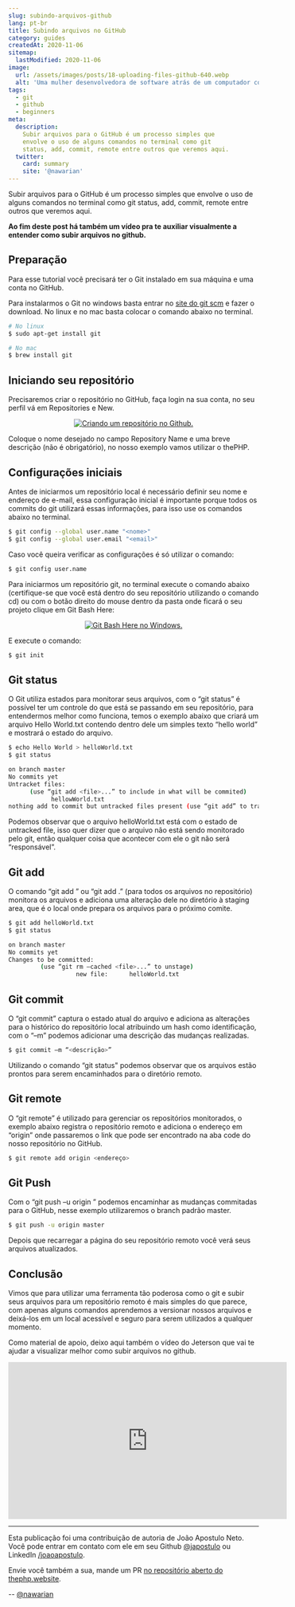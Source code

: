 ```yaml
---
slug: subindo-arquivos-github
lang: pt-br
title: Subindo arquivos no GitHub
category: guides
createdAt: 2020-11-06
sitemap:
  lastModified: 2020-11-06
image:
  url: /assets/images/posts/18-uploading-files-github-640.webp
  alt: 'Uma mulher desenvolvedora de software atrás de um computador com adesivos do mascote do Github'
tags:
  - git
  - github
  - beginners
meta:
  description:
    Subir arquivos para o GitHub é um processo simples que
    envolve o uso de alguns comandos no terminal como git
    status, add, commit, remote entre outros que veremos aqui.
  twitter:
    card: summary
    site: '@nawarian'
---
```


Subir arquivos para o GitHub é um processo simples que envolve o uso de alguns
comandos no terminal como git status, add, commit, remote entre outros que
veremos aqui.

**Ao fim deste post há também um vídeo pra te auxiliar visualmente a
entender como subir arquivos no github.**

## Preparação

Para esse tutorial você precisará ter o Git instalado em sua
máquina e uma conta no GitHub.

Para instalarmos o Git no windows basta entrar no [site do git scm](https://git-scm.com/)
e fazer o download. No linux e no mac basta colocar o comando abaixo no terminal.

```bash
# No linux
$ sudo apt-get install git

# No mac
$ brew install git
```

## Iniciando seu repositório

Precisaremos criar o repositório no GitHub, faça login na sua conta, no seu
perfil vá em Repositories e New.

<figure style="text-align: center">
  <a href="/assets/images/posts/18-uploading-files-github/01-new-repository.png" target="_blank">
    <img src="/assets/images/posts/18-uploading-files-github/01-new-repository.png" alt="Criando um repositório no Github." />
  </a>
</figure>

Coloque o nome desejado no campo Repository Name e uma breve descrição (não
é obrigatório), no nosso exemplo vamos utilizar o thePHP.

## Configurações iniciais

Antes de iniciarmos um repositório local é necessário definir seu nome e
endereço de e-mail, essa configuração inicial é importante porque todos
os commits do git utilizará essas informações, para isso use os comandos
abaixo no terminal.

```bash
$ git config --global user.name "<nome>"
$ git config --global user.email "<email>"
```

Caso você queira verificar as configurações é só utilizar o comando:

```bash
$ git config user.name
```

Para iniciarmos um repositório git, no terminal execute o comando abaixo
(certifique-se que você está dentro do seu repositório utilizando o comando
cd) ou com o botão direito do mouse dentro da pasta onde ficará o seu
projeto clique em Git Bash Here:

<figure style="text-align: center">
  <a href="/assets/images/posts/18-uploading-files-github/02-git-bash-here.png" target="_blank">
    <img src="/assets/images/posts/18-uploading-files-github/02-git-bash-here.png" alt="Git Bash Here no Windows." />
  </a>
</figure>

E execute o comando:

```bash
$ git init
```

## Git status

O Git utiliza estados para monitorar seus arquivos, com o “git status”
é possível ter um controle do que está se passando em seu repositório,
para entendermos melhor como funciona, temos o exemplo abaixo que criará
um arquivo Hello World.txt contendo dentro dele um simples texto
“hello world” e mostrará o estado do arquivo.

```bash
$ echo Hello World > helloWorld.txt
$ git status

on branch master
No commits yet
Untracket files:
      (use “git add <file>...” to include in what will be commited)
            hellowWorld.txt
nothing add to commit but untracked files present (use “git add” to track);
```

Podemos observar que o arquivo helloWorld.txt está com o estado de untracked
file, isso quer dizer que o arquivo não está sendo monitorado pelo git,
então qualquer coisa que acontecer com ele o git não será “responsável”.

## Git add

O comando “git add <nome do arquivo>” ou “git add .”  (para todos os arquivos
no repositório) monitora os arquivos e adiciona uma alteração dele no diretório
à staging area, que é o local onde prepara os arquivos para o próximo comite.

```bash
$ git add helloWorld.txt
$ git status

on branch master
No commits yet
Changes to be committed:
         (use “git rm –cached <file>...” to unstage)
                   new file:      helloWorld.txt
```

## Git commit

O “git commit” captura o estado atual do arquivo e adiciona as alterações
para o histórico do repositório local atribuindo um hash como identificação,
com o “–m” podemos adicionar uma descrição das mudanças realizadas.

```bash
$ git commit –m “<descrição>”
```

Utilizando o comando “git status" podemos observar que os arquivos estão
prontos para serem encaminhados para o diretório remoto.

## Git remote

O “git remote” é utilizado para gerenciar os repositórios monitorados, o
exemplo abaixo registra o repositório remoto e adiciona o endereço em
“origin” onde passaremos o link que pode ser encontrado na aba code do
nosso repositório no GitHub.

```bash
$ git remote add origin <endereço>
```

## Git Push

Com o “git push –u origin <branch>” podemos encaminhar as mudanças
commitadas para o GitHub, nesse exemplo utilizaremos o branch padrão master.

```bash
$ git push -u origin master
```

Depois que recarregar a página do seu repositório remoto você verá seus
arquivos atualizados.

## Conclusão

Vimos que para utilizar uma ferramenta tão poderosa como o git e subir
seus arquivos para um repositório remoto é mais simples do que parece,
com apenas alguns comandos aprendemos a versionar nossos arquivos e
deixá-los em um local acessível e seguro para serem utilizados a
qualquer momento.

Como material de apoio, deixo aqui também o vídeo do Jeterson que vai
te ajudar a visualizar melhor como subir arquivos no github.

<iframe style="margin: auto;" width="560" height="315" src="https://www.youtube.com/embed/O2DFKHla80A" frameborder="0" allow="accelerometer; autoplay; clipboard-write; encrypted-media; gyroscope; picture-in-picture" allowfullscreen></iframe>

<hr>

Esta publicação foi uma contribuição de autoria de João Apostulo Neto.
Você pode entrar em contato com ele em seu Github [@japostulo](https://github.com/japostulo)
ou LinkedIn [/joaoapostulo](https://linkedin.com/in/joaoapostulo).

Envie você também a sua, mande um PR [no repositório aberto do thephp.website](https://github.com/nawarian/The-PHP-Website).

<div class="align-right">
  --
  <a href="https://twitter.com/nawarian" rel="nofollow">
    @nawarian
  </a>
</div>

<script type="application/ld+json">
{
  "@context": "https://schema.org",
  "@type": "TechArticle",
  "headline": "Subindo arquivos no GitHub",
  "description": ".Subir arquivos para o GitHub é um processo simples que envolve o uso de alguns comandos no terminal como git status, add, commit, remote entre outros que veremos aqui.",
  "image": [
    "{{ $page->getBaseUrl() }}/assets/images/posts/18-uploading-files-github-640.webp"
   ],
  "datePublished": "2020-11-06T00:00:00+08:00",
  "dateModified": "2020-11-06T00:00:00+08:00",
  "author": {
    "@type": "Person",
    "name": "João Apostulo Neto"
  },
   "publisher": {
    "@type": "Organization",
    "name": "ThePHP Website",
    "logo": {
      "@type": "ImageObject",
      "url": "https://thephp.website/favicon.ico"
    }
  }
}
</script>
